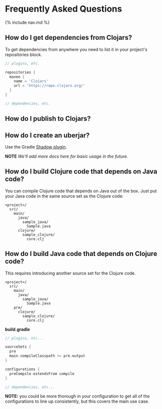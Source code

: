 # Frequently Asked Questions

{% include nav.md %}

## How do I get dependencies from Clojars?

To get dependencies from anywhere you need to list it in your project's repositories block.

```groovy
// plugins, etc.

repositories {
  maven {
    name = 'Clojars'
    url = 'https://repo.clojars.org/'
  }
}

// dependencies, etc.
```

## How do I publish to Clojars?

## How do I create an uberjar?

Use the Gradle [Shadow plugin](http://imperceptiblethoughts.com/shadow/).

**NOTE** _We'll add more docs here for basic usage in the future._

## How do I build Clojure code that depends on Java code?

You can compile Clojure code that depends on Java out of the box. Just put your
Java code in the same source set as the Clojure code:

```
<project>/
  src/
    main/
      java/
        sample_java/
          Sample.java
      clojure/
        sample_clojure/
          core.clj
```

## How do I build Java code that depends on Clojure code?

This requires introducing another source set for the Clojure code.

```
<project>/
  src/
    main/
      java/
        sample_java/
          Sample.java
    pre/
      clojure/
        sample_clojure/
          core.clj
```

**build.gradle**

```groovy
// plugins, etc...

sourceSets {
  pre
  main.compileClasspath += pre.output
}

configurations {
  preCompile.extendsFrom compile
}

// dependencies, etc...
```

**NOTE:** you could be more thorough in your configuration to get all of the
configurations to line up consistently, but this covers the main use case.
